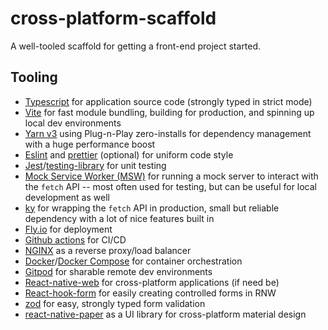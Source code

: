 # cross-platform-scaffold
A well-tooled scaffold for getting a front-end project started.

## Tooling

- [Typescript](https://www.typescriptlang.org/) for application source code (strongly typed in strict mode)
- [Vite](https://vitejs.dev/) for fast module bundling, building for production, and spinning up local dev environments
- [Yarn v3](m/getting-started/qa#why-should-you-upgrade-to-yarn-modern) using Plug-n-Play zero-installs for dependency management with a huge performance boost
- [Eslint](https://eslint.org/) and [prettier](https://prettier.io/) (optional) for uniform code style
- [Jest](https://jestjs.io/)/[testing-library](https://testing-library.com/) for unit testing
- [Mock Service Worker (MSW)](https://mswjs.io/) for running a mock server to interact with the `fetch` API -- most often used for testing, but can be useful for local development as well
- [ky](https://github.com/sindresorhus/ky) for wrapping the `fetch` API in production, small but reliable dependency with a lot of nice features built in
- [Fly.io](https://fly.io/) for deployment
- [Github actions](https://github.com/features/actions) for CI/CD
- [NGINX](https://www.nginx.com/) as a reverse proxy/load balancer
- [Docker](https://www.docker.com/)/[Docker Compose](https://docs.docker.com/compose/) for container orchestration
- [Gitpod](https://www.gitpod.io/) for sharable remote dev environments
- [React-native-web](https://necolas.github.io/react-native-web/) for cross-platform applications (if need be)
- [React-hook-form](https://react-hook-form.com/) for easily creating controlled forms in RNW
- [zod](https://github.com/colinhacks/zod) for easy, strongly typed form validation
- [react-native-paper](https://callstack.github.io/react-native-paper/) as a UI library for cross-platform material design
